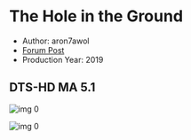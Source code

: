 # The Hole in the Ground

* Author: aron7awol
* [Forum Post](https://www.avsforum.com/threads/bass-eq-for-filtered-movies.2995212/post-58307722)
* Production Year: 2019

## DTS-HD MA 5.1

![img 0](https://i.imgur.com/DCziRFv.jpg)

![img 0](https://i.imgur.com/fZcEmyl.png)

